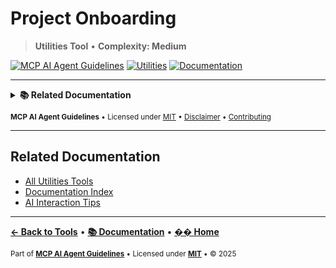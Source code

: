 # Project Onboarding

> **Utilities Tool** • **Complexity: Medium**

[![MCP AI Agent Guidelines](https://img.shields.io/badge/MCP-AI_Agent_Guidelines-1a7f37?style=flat-square&logo=github)](../../README.md)
[![Utilities](https://img.shields.io/badge/Category-Utilities-gray?style=flat-square)](./README.md#utilities)
[![Documentation](https://img.shields.io/badge/📚-Docs-blue?style=flat-square)](../README.md)

---

<details>
<summary><strong>📚 Related Documentation</strong></summary>

- [All Utility Tools](./README.md#utilities)
- [Prompting Hierarchy Guide](../PROMPTING_HIERARCHY.md)
- [Context-Aware Guidance](../CONTEXT_AWARE_GUIDANCE.md)
- [AI Interaction Tips](../AI_INTERACTION_TIPS.md)

</details>

<sub>**MCP AI Agent Guidelines** • Licensed under [MIT](../../LICENSE) • [Disclaimer](../../DISCLAIMER.md) • [Contributing](../../CONTRIBUTING.md)</sub>

---

## Related Documentation

- [All Utilities Tools](./README.md#utilities)
- [Documentation Index](#documentation-index)
- [AI Interaction Tips](#ai-interaction-tips)

---

**[← Back to Tools](./README.md)** • **[📚 Documentation](../README.md)** • **[�� Home](../../README.md)**

<sub>Part of **[MCP AI Agent Guidelines](../../README.md)** • Licensed under **[MIT](../../LICENSE)** • © 2025</sub>
